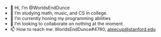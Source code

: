 - 👋 Hi, I’m @WorldsEndDunce
- 👀 I’m studying math, music, and CS in college.
- 🌱 I’m currently honing my programming abilities
- 💞️ I’m looking to collaborate on nothing at the moment
- 📫 How to reach me: WorldsEndDunce#4780, ateecup@stanford.edu

<!---
WorldsEndDunce/WorldsEndDunce is a ✨ special ✨ repository because its `README.md` (this file) appears on your GitHub profile.
You can click the Preview link to take a look at your changes.
--->
